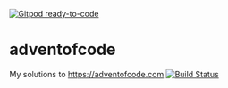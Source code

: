 [![Gitpod ready-to-code](https://img.shields.io/badge/Gitpod-ready--to--code-blue?logo=gitpod)](https://gitpod.io/#https://github.com/Haidy777/adventofcode)

# adventofcode
My solutions to https://adventofcode.com
[![Build Status](https://travis-ci.org/Haidy777/adventofcode.svg?branch=master)](https://travis-ci.org/Haidy777/adventofcode)
